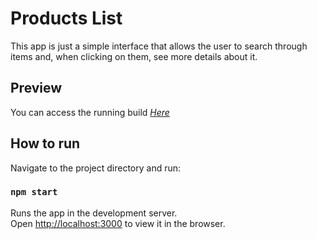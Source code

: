 # Products List

This app is just a simple interface that allows the user to search through items and, when clicking on them, see more details about it.

## Preview

You can access the running build *[Here](https://lucasforte.github.io/product-list/)*

## How to run

Navigate to the project directory and run:

### `npm start`

Runs the app in the development server.<br />
Open [http://localhost:3000](http://localhost:3000) to view it in the browser.
